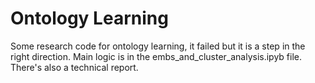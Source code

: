 # Ontology Learning

Some research code for ontology learning, it failed but it is a step in the right direction. Main logic is in the embs_and_cluster_analysis.ipyb file. There's also a technical report. 

